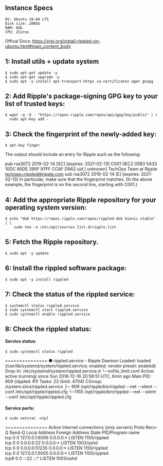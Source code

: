 
## Instance Specs
```
OS: Ubuntu 18-04 LTS
Disk size: 200Gb
RAM: 8Gb
CPU: 2Cores
```

Offical Docs: https://xrpl.org/install-rippled-on-ubuntu.html#main_content_body

## 1: Install utils + update system
```
$ sudo apt-get update -y
$ sudo apt-get upgrade -y
$ sudo apt -y install apt-transport-https ca-certificates wget gnupg
```

## 2: Add Ripple's package-signing GPG key to your list of trusted keys:
```
$ wget -q -O - "https://repos.ripple.com/repos/api/gpg/key/public" | \
  sudo apt-key add -
```

## 3: Check the fingerprint of the newly-added key:
```
$ apt-key finger
```
The output should include an entry for Ripple such as the following:

pub   rsa3072 2019-02-14 [SC] [expires: 2021-02-13]
      C001 0EC2 05B3 5A33 10DC 90DE 395F 97FF CCAF D9A2
uid           [ unknown] TechOps Team at Ripple <techops+rippled@ripple.com>
sub   rsa3072 2019-02-14 [E] [expires: 2021-02-13]
In particular, make sure that the fingerprint matches. (In the above example, the fingerprint is on the second line, starting with C001.)

## 4: Add the appropriate Ripple repository for your operating system version:
```
$ echo "deb https://repos.ripple.com/repos/rippled-deb bionic stable" | \
    sudo tee -a /etc/apt/sources.list.d/ripple.list
```
    
## 5: Fetch the Ripple repository.
```
$ sudo apt -y update
```

## 6: Install the rippled software package:
```
$ sudo apt -y install rippled
```

## 7: Check the status of the rippled service:
```
$ systemctl status rippled.service
$ sudo systemctl start rippled.service
$ sudo systemctl enable rippled.service
```

## 8: Check the rippled status:
#### Service status:
```
$ sudo systemctl status rippled
```
===============
● rippled.service - Ripple Daemon
   Loaded: loaded (/usr/lib/systemd/system/rippled.service; enabled; vendor preset: enabled)
  Drop-In: /etc/systemd/system/rippled.service.d
           └─nofile_limit.conf
   Active: active (running) since Sun 2018-12-16 20:58:51 UTC; 6min ago
 Main PID: 909 (rippled: #1)
    Tasks: 23 (limit: 4704)
   CGroup: /system.slice/rippled.service
           ├─ 909 /opt/ripple/bin/rippled --net --silent --conf /etc/opt/ripple/rippled.cfg
           └─1155 /opt/ripple/bin/rippled --net --silent --conf /etc/opt/ripple/rippled.cfg

#### Service ports:
```
$ sudo netstat -ntpl
```
===============
Active Internet connections (only servers)
Proto Recv-Q Send-Q Local Address           Foreign Address         State       PID/Program name    
tcp        0      0 127.0.0.1:6006          0.0.0.0:*               LISTEN      1155/rippled        
tcp        0      0 0.0.0.0:22              0.0.0.0:*               LISTEN      1003/sshd           
tcp        0      0 0.0.0.0:51235           0.0.0.0:*               LISTEN      1155/rippled        
tcp        0      0 127.0.0.1:5005          0.0.0.0:*               LISTEN      1155/rippled        
tcp6       0      0 :::22                   :::*                    LISTEN      1003/sshd
